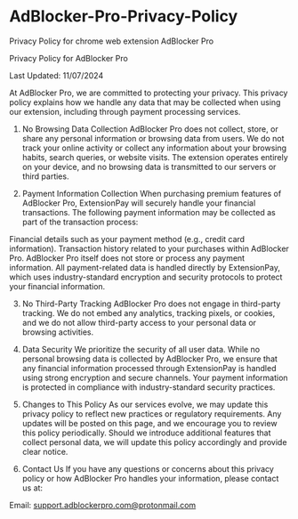 # AdBlocker-Pro-Privacy-Policy
Privacy Policy for chrome web extension AdBlocker Pro

Privacy Policy for AdBlocker Pro

Last Updated: 11/07/2024

At AdBlocker Pro, we are committed to protecting your privacy. This privacy policy explains how we handle any data that may be collected when using our extension, including through payment processing services.

1. No Browsing Data Collection
AdBlocker Pro does not collect, store, or share any personal information or browsing data from users. We do not track your online activity or collect any information about your browsing habits, search queries, or website visits. The extension operates entirely on your device, and no browsing data is transmitted to our servers or third parties.

2. Payment Information Collection
When purchasing premium features of AdBlocker Pro, ExtensionPay will securely handle your financial transactions. The following payment information may be collected as part of the transaction process:

Financial details such as your payment method (e.g., credit card information).
Transaction history related to your purchases within AdBlocker Pro.
AdBlocker Pro itself does not store or process any payment information. All payment-related data is handled directly by ExtensionPay, which uses industry-standard encryption and security protocols to protect your financial information.

3. No Third-Party Tracking
AdBlocker Pro does not engage in third-party tracking. We do not embed any analytics, tracking pixels, or cookies, and we do not allow third-party access to your personal data or browsing activities.

4. Data Security
We prioritize the security of all user data. While no personal browsing data is collected by AdBlocker Pro, we ensure that any financial information processed through ExtensionPay is handled using strong encryption and secure channels. Your payment information is protected in compliance with industry-standard security practices.

5. Changes to This Policy
As our services evolve, we may update this privacy policy to reflect new practices or regulatory requirements. Any updates will be posted on this page, and we encourage you to review this policy periodically. Should we introduce additional features that collect personal data, we will update this policy accordingly and provide clear notice.

6. Contact Us
If you have any questions or concerns about this privacy policy or how AdBlocker Pro handles your information, please contact us at:

Email: support.adblockerpro.com@protonmail.com
